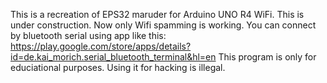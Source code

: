 This is a recreation of EPS32 maruder for Arduino UNO R4 WiFi. This is under construction. Now only Wifi spamming is working. You can connect by bluetooth serial using app like this: https://play.google.com/store/apps/details?id=de.kai_morich.serial_bluetooth_terminal&hl=en This program is only for educiational purposes. Using it for hacking is illegal.